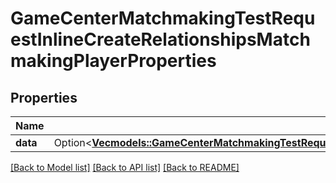 # GameCenterMatchmakingTestRequestInlineCreateRelationshipsMatchmakingPlayerProperties

## Properties

Name | Type | Description | Notes
------------ | ------------- | ------------- | -------------
**data** | Option<[**Vec<models::GameCenterMatchmakingTestRequestInlineCreateRelationshipsMatchmakingPlayerPropertiesDataInner>**](GameCenterMatchmakingTestRequestInlineCreate_relationships_matchmakingPlayerProperties_data_inner.md)> |  | [optional]

[[Back to Model list]](../README.md#documentation-for-models) [[Back to API list]](../README.md#documentation-for-api-endpoints) [[Back to README]](../README.md)



